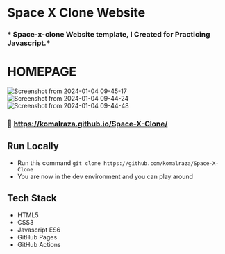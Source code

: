 # Space X Clone Website

### * Space-x-clone Website template, I Created for Practicing Javascript.*


# HOMEPAGE
![Screenshot from 2024-01-04 09-45-17](https://github.com/komalraza/Space-X-Clone/assets/38317046/d165be88-6dd2-4cf0-a964-bc9b41727fd1)
![Screenshot from 2024-01-04 09-44-24](https://github.com/komalraza/Space-X-Clone/assets/38317046/02a19257-92f9-49b2-a521-bf742708d117)
![Screenshot from 2024-01-04 09-44-48](https://github.com/komalraza/Space-X-Clone/assets/38317046/47007515-7c2e-41f7-9319-6a9f641ab10e)



### :link: https://komalraza.github.io/Space-X-Clone/

## Run Locally

- Run this command `git clone https://github.com/komalraza/Space-X-Clone`
- You are now in the dev environment and you can play around

## Tech Stack

- HTML5
- CSS3
- Javascript ES6
- GitHub Pages
- GitHub Actions
